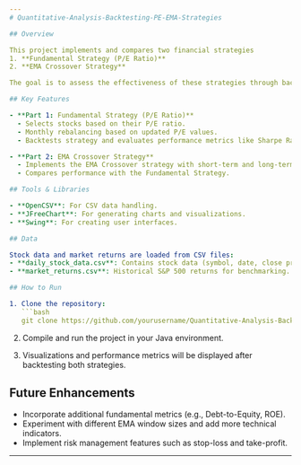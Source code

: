 ```yaml
---
# Quantitative-Analysis-Backtesting-PE-EMA-Strategies

## Overview

This project implements and compares two financial strategies 
1. **Fundamental Strategy (P/E Ratio)**  
2. **EMA Crossover Strategy**

The goal is to assess the effectiveness of these strategies through backtesting, performance metrics evaluation, and visual analysis. The project is built using **Java** for implementation, **OpenCSV** for data handling, and **JFreeChart** for visualizations.

## Key Features

- **Part 1: Fundamental Strategy (P/E Ratio)**
  - Selects stocks based on their P/E ratio.
  - Monthly rebalancing based on updated P/E values.
  - Backtests strategy and evaluates performance metrics like Sharpe Ratio and Sortino Ratio.

- **Part 2: EMA Crossover Strategy**
  - Implements the EMA Crossover strategy with short-term and long-term EMAs.
  - Compares performance with the Fundamental Strategy.

## Tools & Libraries

- **OpenCSV**: For CSV data handling.
- **JFreeChart**: For generating charts and visualizations.
- **Swing**: For creating user interfaces.

## Data

Stock data and market returns are loaded from CSV files:
- **daily_stock_data.csv**: Contains stock data (symbol, date, close price, P/E ratio).
- **market_returns.csv**: Historical S&P 500 returns for benchmarking.

## How to Run

1. Clone the repository:
   ```bash
   git clone https://github.com/yourusername/Quantitative-Analysis-Backtesting-PE-EMA-Strategies.git
   ```

2. Compile and run the project in your Java environment.

3. Visualizations and performance metrics will be displayed after backtesting both strategies.

## Future Enhancements

- Incorporate additional fundamental metrics (e.g., Debt-to-Equity, ROE).
- Experiment with different EMA window sizes and add more technical indicators.
- Implement risk management features such as stop-loss and take-profit.

---
```


